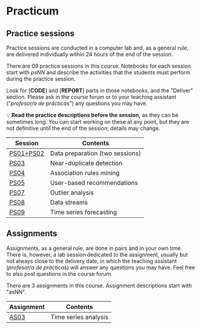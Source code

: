 # Practicum

## Practice sessions

Practice sessions are conducted in a computer lab and, as a general rule, are delivered individually within 24 hours of the end of the session.

There are 09 practice sessions in this course. Notebooks for each session start with *psNN* and describe the activities that the students must perform during the practice session.

Look for [**CODE**] and [**REPORT**] parts in those notebooks, and the "Deliver" section. Please ask in the course forum or to your teaching assistant ("*profesor/a de prácticas*") any questions you may have.

:bulb: **Read the practice descriptions before the session,** as they can be sometimes long. You can start working on these at any point, but they are not definitive until the end of the session; details may change.

| Session                               | Contents |
|---------------------------------------|----------|
| [PS01+PS02](ps01_datapreparation)     | Data preparation (two sessions) |
| [PS03](ps03_near_duplicates.ipynb)    | Near-duplicate detection |
| [PS04](ps04_association_rules.ipynb)  | Association rules mining |
| [PS05](ps05_recommendation_engine.ipynb) | User-based recommendations |
| [PS07](ps07_outlier_analysis.ipynb)   | Outlier analysis |
| [PS08](ps08_data_streams.ipynb)       | Data streams |
| [PS09](ps09_forecasting.ipynb)        | Time series forecasting |

## Assignments

Assignments, as a general rule, are done in pairs and in your own time. There is, however, a lab session dedicated to the assignment, usually but not always close to the delivery date, in which the teaching assistant (*profesor/a de prácticas*) will answer any questions you may have. Feel free to also post questions in the course forum.

There are 3 assignments in this course. Assignment descriptions start with "asNN".

| Assignment                              | Contents |
|-----------------------------------------|----------|
| [AS03](as03_time_series_analysis.ipynb) | Time series analysis |
